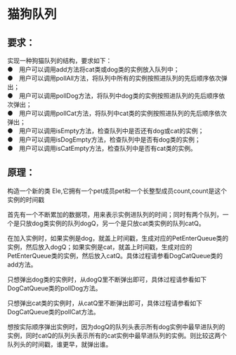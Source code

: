 # 猫狗队列
## 要求：
实现一种狗猫队列的结构，要求如下：   
●　用户可以调用add方法将cat类或dog类的实例放入队列中；  
●　用户可以调用pollAll方法，将队列中所有的实例按照进队列的先后顺序依次弹出；  
●　用户可以调用pollDog方法，将队列中dog类的实例按照进队列的先后顺序依次弹出；  
●　用户可以调用pollCat方法，将队列中cat类的实例按照进队列的先后顺序依次弹出；  
●　用户可以调用isEmpty方法，检查队列中是否还有dog或cat的实例；  
●　用户可以调用isDogEmpty方法，检查队列中是否有dog类的实例；  
●　用户可以调用isCatEmpty方法，检查队列中是否有cat类的实例。  
## 原理：
构造一个新的类 Ele,它拥有一个pet成员pet和一个长整型成员count,count是这个实例的时间戳  

首先有一个不断累加的数据项，用来表示实例进队列的时间；同时有两个队列，一个是只放dog类实例的队列dogQ，另一个是只放cat类实例的队列catQ。

在加入实例时，如果实例是dog，就盖上时间戳，生成对应的PetEnterQueue类的实例，然后放入dogQ；如果实例是cat，就盖上时间戳，生成对应的PetEnterQueue类的实例，然后放入catQ。具体过程请参看DogCatQueue类的add方法。

只想弹出dog类的实例时，从dogQ里不断弹出即可，具体过程请参看如下DogCatQueue类的pollDog方法。

只想弹出cat类的实例时，从catQ里不断弹出即可，具体过程请参看如下DogCatQueue类的pollCat方法。

想按实际顺序弹出实例时，因为dogQ的队列头表示所有dog实例中最早进队列的实例，同时catQ的队列头表示所有的cat实例中最早进队列的实例。则比较这两个队列头的时间戳，谁更早，就弹出谁。